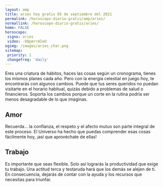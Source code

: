 ```yaml
---
layout: amp
title: aries hoy gratis 05 de septiembre del 2021 
permalink: /horoscopo-diario-gratis/amp/aries/
normallink: /horoscopo-diario-gratis/aries/
home: FALSE
horoscopo:
 signo: aries
 video: -DQpmrrAIeU
ogimg: /images/aries_char.png
sitemap:
 priority: 1
 changefreq: 'daily'
---
```



Eres una criatura de hábitos, haces las cosas según un cronograma, tienes los mismos planes cada año. Pero con la energía celestial en juego hoy, te encontrarás con algunos cambios. Puede que tus seres queridos no puedan visitarte en el horario habitual, quizás debido a problemas de salud o financieros. Soporta los cambios porque un corte en la rutina podría ser menos desagradable de lo que imaginas.

## Amor

Recuerda... la confianza, el respeto y el afecto mutuo son parte integral de este proceso. El Universo ha hecho que puedas comprender esas cosas fácilmente hoy, ¡así que aprovéchate de ellas!

## Trabajo

Es importante que seas flexible. Solo así lograrás la productividad que exige tu trabajo. Una actitud terca y testaruda hará que los demás se alejen de ti. En consecuencia, dejarás de contar con la ayuda y los recursos que necesitas para triunfar.